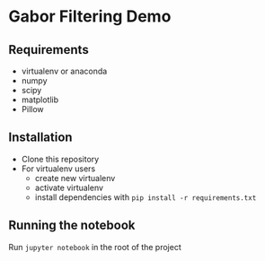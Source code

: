 Gabor Filtering Demo
====================

Requirements
------------
* virtualenv or anaconda
* numpy
* scipy
* matplotlib
* Pillow

Installation
------------
* Clone this repository
* For virtualenv users
  * create new virtualenv
  * activate virtualenv
  * install dependencies with `pip install -r requirements.txt`

Running the notebook
--------------------
Run `jupyter notebook` in the root of the project

